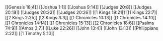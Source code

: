 [[Genesis 18:4]]
[[Joshua 1:1]]
[[Joshua 9:14]]
[[Judges 20:8]]
[[Judges 20:18]]
[[Judges 20:23]]
[[Judges 20:26]]
[[1 Kings 19:21]]
[[1 Kings 22:7]]
[[2 Kings 2:25]]
[[2 Kings 3:3]]
[[1 Chronicles 10:13]]
[[1 Chronicles 14:10]]
[[1 Chronicles 14:14]]
[[1 Chronicles 15:13]]
[[2 Chronicles 18:6]]
[[Psalms 74:9]]
[[Amos 3:7]]
[[Luke 22:26]]
[[John 13:4]]
[[John 13:13]]
[[Philippians 2:22]]
[[1 Timothy 5:10]]
